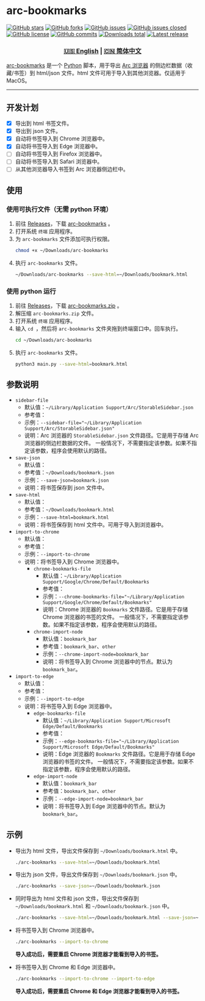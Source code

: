 # arc-bookmarks

[![GitHub stars](https://img.shields.io/github/stars/Physton/arc-bookmarks?style=flat-square)](https://github.com/Physton/arc-bookmarks/stargazers)
[![GitHub forks](https://img.shields.io/github/forks/Physton/arc-bookmarks?style=flat-square)](https://github.com/Physton/arc-bookmarks/network/members)
[![GitHub issues](https://img.shields.io/github/issues/Physton/arc-bookmarks?style=flat-square)](https://github.com/Physton/arc-bookmarks/issues)
[![GitHub issues closed](https://img.shields.io/github/issues-closed/Physton/arc-bookmarks?style=flat-square)](https://github.com/Physton/arc-bookmarks/issues?q=is%3Aissue+is%3Aclosed)
[![GitHub license](https://img.shields.io/github/license/Physton/arc-bookmarks?style=flat-square)](https://github.com/Physton/arc-bookmarks/blob/master/LICENSE.md)
[![GitHub commits](https://img.shields.io/github/last-commit/Physton/arc-bookmarks?style=flat-square)](https://github.com/Physton/arc-bookmarks/commits/main)
[![Downloads total](https://img.shields.io/github/downloads/physton/arc-bookmarks/total?style=flat-square)](https://github.com/Physton/arc-bookmarks/releases)
[![Latest release](https://img.shields.io/github/v/release/Physton/arc-bookmarks?style=flat-square)](https://github.com/Physton/arc-bookmarks/releases)

<div align="center">

### [🇺🇸 English](README.MD) | [🇨🇳 简体中文](README_CN.MD)

</div>

[arc-bookmarks](https://github.com/Physton/arc-bookmarks) 是一个 [Python](https://www.python.org/) 脚本，用于导出 [Arc 浏览器](https://arc.net/) 的侧边栏数据（收藏/书签）到 html/json 文件。html 文件可用于导入到其他浏览器。仅适用于 MacOS。

----

## 开发计划

- [x] 导出到 html 书签文件。
- [x] 导出到 json 文件。
- [x] 自动将书签导入到 Chrome 浏览器中。
- [x] 自动将书签导入到 Edge 浏览器中。
- [ ] 自动将书签导入到 Firefox 浏览器中。
- [ ] 自动将书签导入到 Safari 浏览器中。
- [ ] 从其他浏览器导入书签到 Arc 浏览器侧边栏中。

## 使用

### 使用可执行文件（无需 python 环境）

1. 前往 [Releases](https://github.com/Physton/arc-bookmarks/releases)，下载 [arc-bookmarks](https://github.com/Physton/arc-bookmarks/releases/latest/download/arc-bookmarks) 。
2. 打开系统 `终端` 应用程序。
3. 为 `arc-bookmarks` 文件添加可执行权限。
    ```bash
    chmod +x ~/Downloads/arc-bookmarks
    ```
4. 执行 `arc-bookmarks` 文件。
    ```bash
    ~/Downloads/arc-bookmarks --save-html=~/Downloads/bookmark.html
    ```

### 使用 python 运行
1. 前往 [Releases](https://github.com/Physton/arc-bookmarks/releases)，下载 [arc-bookmarks.zip](https://github.com/Physton/arc-bookmarks/releases/latest/download/arc-bookmarks.zip) 。
2. 解压缩 `arc-bookmarks.zip` 文件。
3. 打开系统 `终端` 应用程序。
4. 输入 `cd `，然后将 `arc-bookmarks` 文件夹拖到终端窗口中。回车执行。
    ```bash
    cd ~/Downloads/arc-bookmarks
    ```
5. 执行 `arc-bookmarks` 文件。
    ```bash
    python3 main.py --save-html=bookmark.html
    ```

## 参数说明

- `sidebar-file`
    - 默认值：`~/Library/Application Support/Arc/StorableSidebar.json`
    - 参考值：
    - 示例：`--sidebar-file="~/Library/Application Support/Arc/StorableSidebar.json"`
    - 说明：Arc 浏览器的 `StorableSidebar.json` 文件路径。它是用于存储 Arc 浏览器的侧边栏数据的文件。 一般情况下，不需要指定该参数。如果不指定该参数，程序会使用默认的路径。
- `save-json`
    - 默认值：
    - 参考值：`~/Downloads/bookmark.json`
    - 示例：`--save-json=bookmark.json`
    - 说明：将书签保存到 json 文件中。
- `save-html`
    - 默认值：
    - 参考值：`~/Downloads/bookmark.html`
    - 示例：`--save-html=bookmark.html`
    - 说明：将书签保存到 html 文件中。可用于导入到浏览器中。
- `import-to-chrome`
    - 默认值：
    - 参考值：
    - 示例：`--import-to-chrome`
    - 说明：将书签导入到 Chrome 浏览器中。
        - `chrome-bookmarks-file`
            - 默认值：`~/Library/Application Support/Google/Chrome/Default/Bookmarks`
            - 参考值：
            - 示例：`--chrome-bookmarks-file="~/Library/Application Support/Google/Chrome/Default/Bookmarks"`
            - 说明：Chrome 浏览器的 `Bookmarks` 文件路径。它是用于存储 Chrome 浏览器的书签的文件。 一般情况下，不需要指定该参数。如果不指定该参数，程序会使用默认的路径。
        - `chrome-import-node`
            - 默认值：`bookmark_bar`
            - 参考值：`bookmark_bar`、`other`
            - 示例：`--chrome-import-node=bookmark_bar`
            - 说明：将书签导入到 Chrome 浏览器中的节点。默认为 `bookmark_bar`。
- `import-to-edge`
    - 默认值：
    - 参考值：
    - 示例：`--import-to-edge`
    - 说明：将书签导入到 Edge 浏览器中。
        - `edge-bookmarks-file`
            - 默认值：`~/Library/Application Support/Microsoft Edge/Default/Bookmarks`
            - 参考值：
            - 示例：`--edge-bookmarks-file="~/Library/Application Support/Microsoft Edge/Default/Bookmarks"`
            - 说明：Edge 浏览器的 `Bookmarks` 文件路径。它是用于存储 Edge 浏览器的书签的文件。 一般情况下，不需要指定该参数。如果不指定该参数，程序会使用默认的路径。
        - `edge-import-node`
            - 默认值：`bookmark_bar`
            - 参考值：`bookmark_bar`、`other`
            - 示例：`--edge-import-node=bookmark_bar`
            - 说明：将书签导入到 Edge 浏览器中的节点。默认为 `bookmark_bar`。

## 示例

- 导出为 html 文件，导出文件保存到 `~/Downloads/bookmark.html` 中。
    ```bash
    ./arc-bookmarks --save-html=~/Downloads/bookmark.html
    ```

- 导出为 json 文件，导出文件保存到 `~/Downloads/bookmark.json` 中。
    ```bash
    ./arc-bookmarks --save-json=~/Downloads/bookmark.json
    ```

- 同时导出为 html 文件和 json 文件，导出文件保存到 `~/Downloads/bookmark.html` 和 `~/Downloads/bookmark.json` 中。
    ```bash
    ./arc-bookmarks --save-html=~/Downloads/bookmark.html --save-json=~/Downloads/bookmark.json
    ```

- 将书签导入到 Chrome 浏览器中。
    ```bash
    ./arc-bookmarks --import-to-chrome
    ```
    **导入成功后，需要重启 Chrome 浏览器才能看到导入的书签。**

- 将书签导入到 Chrome 和 Edge 浏览器中。
    ```bash
    ./arc-bookmarks --import-to-chrome --import-to-edge
    ```
    **导入成功后，需要重启 Chrome 和 Edge 浏览器才能看到导入的书签。**